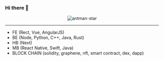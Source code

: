 ### Hi there 👋

<!--
**antmanstar/antmanstar** is a ✨ _special_ ✨ repository because its `README.md` (this file) appears on your GitHub profile.

Here are some ideas to get you started:

- 🔭 I’m currently working on ...
- 🌱 I’m currently learning ...
- 👯 I’m looking to collaborate on ...
- 🤔 I’m looking for help with ...
- 💬 Ask me about ...
- 📫 How to reach me: ...
- 😄 Pronouns: ...
- ⚡ Fun fact: ...
-->

<div align="center">
  <img src="https://www.esa.int/var/esa/storage/images/esa_multimedia/images/2018/05/ant_nebula2/17892612-2-eng-GB/Ant_Nebula.jpg" alt="antman-star">
</div>

<hr>

- FE (Rect, Vue, AngularJS)
- BE (Node, Python, C++, Java, Rust)
- HB (Next)
- MB (React Native, Swift, Java)
- BLOCK CHAIN (solidity, graphene, nft, smart contract, dex, dapp)
